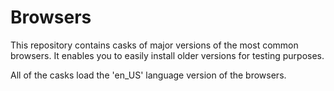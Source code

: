 # Browsers

This repository contains casks of major versions of the most common browsers.
It enables you to easily install older versions for testing purposes.

All of the casks load the 'en_US' language version of the browsers.
